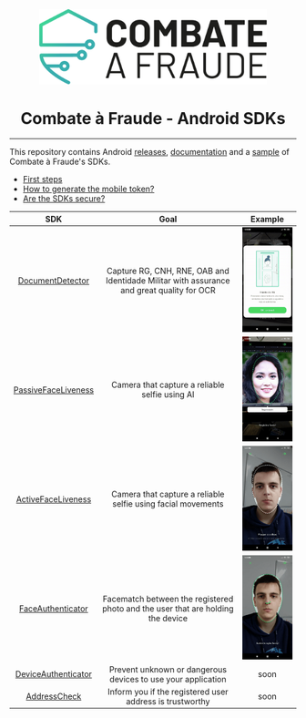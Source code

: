<div align="center">
  
  [<img width="400px" src="/resources/combateafraude_logo.png?raw=true">](https://combateafraude.com)

  # Combate à Fraude - Android SDKs
</div>

<hr>

This repository contains Android [releases](https://github.com/combateafraude/Android/wiki/Downloading-and-importing), [documentation](https://github.com/combateafraude/Android/wiki) and a [sample](https://github.com/combateafraude/Android/tree/master/example) of Combate à Fraude's SDKs.

- [First steps](https://github.com/combateafraude/Android/wiki/Downloading-and-importing)
- [How to generate the mobile token?](https://github.com/combateafraude/Android/wiki/Mobile-Token)
- [Are the SDKs secure?](https://github.com/combateafraude/Android/wiki/SDK-Security)

| SDK | Goal | Example |
| :--: | :--: | :--: |
| [DocumentDetector](https://github.com/combateafraude/Android/wiki/DocumentDetector) | Capture RG, CNH, RNE, OAB and Identidade Militar with assurance and great quality for OCR | <img src="/resources/DocumentDetector.gif"> |
| [PassiveFaceLiveness](https://github.com/combateafraude/Android/wiki/PassiveFaceLiveness) | Camera that capture a reliable selfie using AI | <img src="/resources/PassiveFaceLiveness.gif"> |
| [ActiveFaceLiveness](https://github.com/combateafraude/Android/wiki/ActiveFaceLiveness) | Camera that capture a reliable selfie using facial movements | <img src="/resources/ActiveFaceLiveness.gif"> |
| [FaceAuthenticator](https://github.com/combateafraude/Android/wiki/FaceAuthenticator) | Facematch between the registered photo and the user that are holding the device | <img src="/resources/FaceAuthenticator.gif"> |
| [DeviceAuthenticator](https://github.com/combateafraude/Android/wiki/DeviceAuthenticator) | Prevent unknown or dangerous devices to use your application | soon |
| [AddressCheck](https://github.com/combateafraude/Android/wiki/AddressCheck) | Inform you if the registered user address is trustworthy | soon |
